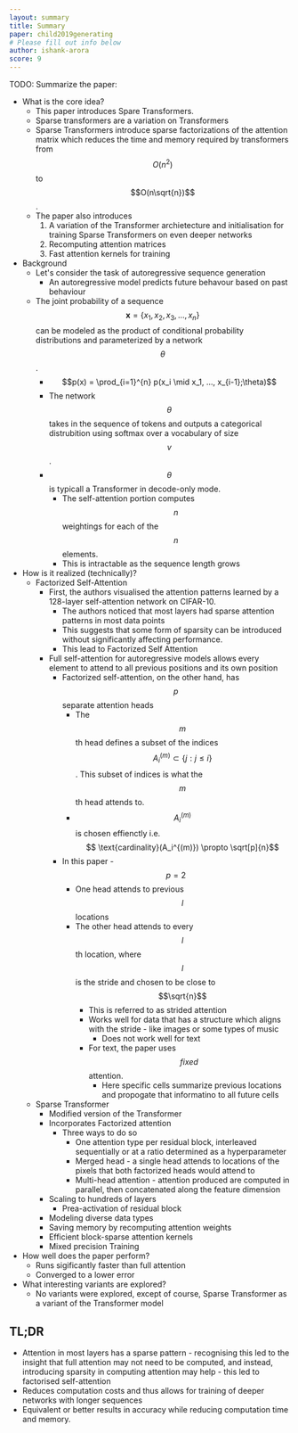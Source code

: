 ```yaml
---
layout: summary
title: Summary
paper: child2019generating
# Please fill out info below
author: ishank-arora
score: 9
---
```


TODO: Summarize the paper:
* What is the core idea?
  * This paper introduces Spare Transformers. 
  * Sparse transformers are a variation on Transformers
  * Sparse Transformers introduce sparse factorizations of the attention matrix which reduces the time and memory required by transformers from $$O(n^2)$$ to $$O(n\sqrt{n})$$.
  * The paper also introduces
    1. A variation of the Transformer archietecture and initialisation for training Sparse Transformers on even deeper networks
    2. Recomputing attention matrices
    3. Fast attention kernels for training
* Background
  * Let's consider the task of autoregressive sequence generation
    * An autoregressive model predicts future behavour based on past behaviour
  * The joint probability of a sequence $$\mathbf{x} = \{x_1, x_2, x_3, ..., x_n\}$$ can be modeled as the product of conditional probability distributions and parameterized by a network $$\theta$$.
    * $$p(x) = \prod_{i=1}^{n} p(x_i \mid x_1, ..., x_{i-1};\theta)$$
    * The network $$\theta$$ takes in the sequence of tokens and outputs a categorical distrubition using softmax over a vocabulary of size $$v$$.
    * $$\theta$$ is typicall a Transformer in decode-only mode.
      * The self-attention portion computes $$n$$ weightings for each of the $$n$$ elements. 
      * This is intractable as the sequence length grows
* How is it realized (technically)?
  * Factorized Self-Attention
    * First, the authors visualised the attention patterns learned by a 128-layer self-attention network on CIFAR-10.
      * The authors noticed that most layers had sparse attention patterns in most data points
      * This suggests that some form of sparsity can be introduced without significantly affecting performance.
      * This lead to Factorized Self Attention
    * Full self-attention for autoregressive models allows every element to attend to all previous positions and its own position
      * Factorized self-attention, on the other hand, has $$p$$ separate attention heads
        * The $$m$$th head defines a subset of the indices $$A_i^{(m)} \subset \{j : j \le i\}$$. This subset of indices is what the $$m$$th head attends to. 
        * $$A_i^{(m)}$$ is chosen effienctly i.e. $$ \text{cardinality}(A_i^{(m)}) \propto \sqrt[p]{n}$$
      * In this paper - $$p=2$$
        * One head attends to previous $$l$$ locations
        * The other head attends to every $$l$$th location, where $$l$$ is the stride and chosen to be close to $$\sqrt{n}$$
          * This is referred to as strided attention
          * Works well for data that has a structure which aligns with the stride - like images or some types of music
            * Does not work well for text
          * For text, the paper uses $$\textit{fixed}$$ attention. 
            * Here specific cells summarize previous locations and propogate that informatino to all future cells
  * Sparse Transformer
    * Modified version of the Transformer
    * Incorporates Factorized attention
      * Three ways to do so
        * One attention type per residual block, interleaved sequentially or at a ratio determined as a hyperparameter
        * Merged head - a single head attends to locations of the pixels that both factorized heads would attend to
        * Multi-head attention - attention produced are computed in parallel, then concatenated along the feature dimension
    * Scaling to hundreds of layers
      * Prea-activation of residual block
    * Modeling diverse data types
    * Saving memory by recomputing attention weights
    * Efficient block-sparse attention kernels
    * Mixed precision Training
* How well does the paper perform?
  * Runs sigificantly faster than full attention
  * Converged to a lower error
* What interesting variants are explored?
  * No variants were explored, except of course, Sparse Transformer as a variant of the Transformer model

## TL;DR
* Attention in most layers has a sparse pattern - recognising this led to the insight that full attention may not need to be computed, and instead, introducing sparsity in computing attention may help - this led to factorised self-attention
* Reduces computation costs and thus allows for training of deeper networks with longer sequences
* Equivalent or better results in accuracy while reducing computation time and memory.

